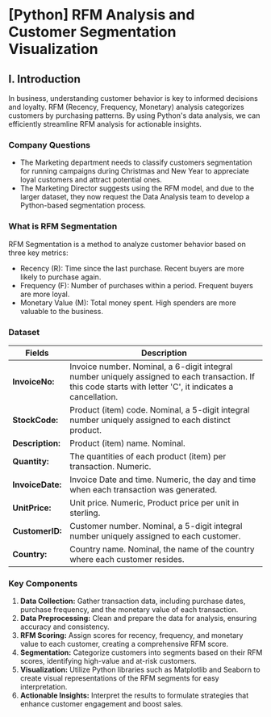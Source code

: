 # [Python] RFM Analysis and Customer Segmentation Visualization

## I. Introduction
In business, understanding customer behavior is key to informed decisions and loyalty. RFM (Recency, Frequency, Monetary) analysis categorizes customers by purchasing patterns. By using Python's data analysis, we can efficiently streamline RFM analysis for actionable insights.

### Company Questions
- The Marketing department needs to classify customers segmentation for running campaigns during Christmas and New Year to appreciate loyal customers and attract potential ones.
- The Marketing Director suggests using the RFM model, and due to the larger dataset, they now request the Data Analysis team to develop a Python-based segmentation process.

### What is RFM Segmentation 
RFM Segmentation is a method to analyze customer behavior based on three key metrics:

- Recency (R): Time since the last purchase. Recent buyers are more likely to purchase again.
- Frequency (F): Number of purchases within a period. Frequent buyers are more loyal.
- Monetary Value (M): Total money spent. High spenders are more valuable to the business.

### Dataset 

| Fields | Description 
|-|-
|**InvoiceNo:** |Invoice number. Nominal, a 6-digit integral number uniquely assigned to each transaction. If this code starts with letter 'C', it indicates a cancellation.
|**StockCode:** |Product (item) code. Nominal, a 5-digit integral number uniquely assigned to each distinct product.
|**Description:** |Product (item) name. Nominal.
|**Quantity:** |The quantities of each product (item) per transaction. Numeric.
|**InvoiceDate:** |Invoice Date and time. Numeric, the day and time when each transaction was generated.
|**UnitPrice:** |Unit price. Numeric, Product price per unit in sterling.
|**CustomerID:** |Customer number. Nominal, a 5-digit integral number uniquely assigned to each customer.
|**Country:**|Country name. Nominal, the name of the country where each customer resides.

### Key Components

1. **Data Collection:** Gather transaction data, including purchase dates, purchase frequency, and the monetary value of each transaction.
2. **Data Preprocessing:** Clean and prepare the data for analysis, ensuring accuracy and consistency.
3. **RFM Scoring:** Assign scores for recency, frequency, and monetary value to each customer, creating a comprehensive RFM score.
4. **Segmentation:** Categorize customers into segments based on their RFM scores, identifying high-value and at-risk customers.
5. **Visualization:** Utilize Python libraries such as Matplotlib and Seaborn to create visual representations of the RFM segments for easy interpretation.
6. **Actionable Insights:** Interpret the results to formulate strategies that enhance customer engagement and boost sales.



